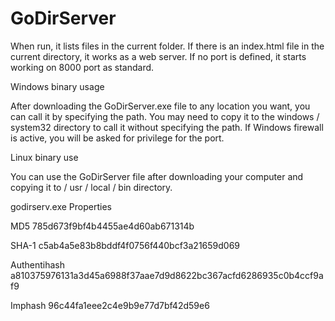 # GoDirServer
When run, it lists files in the current folder. If there is an index.html file in the current directory, it works as a web server. If no port is defined, it starts working on 8000 port as standard.

Windows binary usage

After downloading the GoDirServer.exe file to any location you want, you can call it by specifying the path. You may need to copy it to the windows / system32 directory to call it without specifying the path. If Windows firewall is active, you will be asked for privilege for the port.

Linux binary use

You can use the GoDirServer file after downloading your computer and copying it to / usr / local / bin directory.

godirserv.exe Properties

MD5	785d673f9bf4b4455ae4d60ab671314b

SHA-1	c5ab4a5e83b8bddf4f0756f440bcf3a21659d069

Authentihash	a810375976131a3d45a6988f37aae7d9d8622bc367acfd6286935c0b4ccf9af9

Imphash	96c44fa1eee2c4e9b9e77d7bf42d59e6
